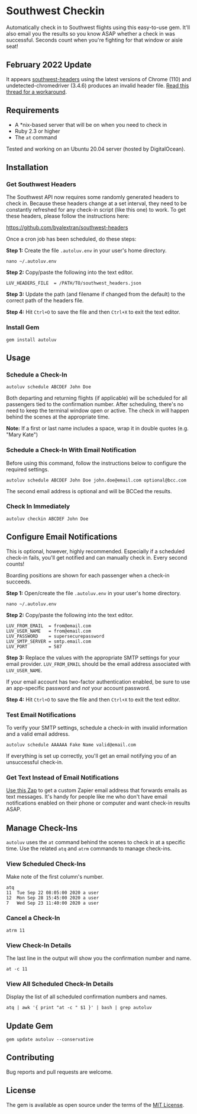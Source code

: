 # Southwest Checkin

Automatically check in to Southwest flights using this easy-to-use gem. It'll also email you the results so you know ASAP whether a check in was successful. Seconds count when you're fighting for that window or aisle seat!

## February 2022 Update

It appears [southwest-headers](https://github.com/byalextran/southwest-headers) using the latest versions of Chrome (110) and undetected-chromedriver (3.4.6) produces an invalid header file. [Read this thread for a workaround](https://github.com/byalextran/southwest-headers/issues/6).

## Requirements

* A *nix-based server that will be on when you need to check in
* Ruby 2.3 or higher
* The `at` command

Tested and working on an Ubuntu 20.04 server (hosted by DigitalOcean).

## Installation

### Get Southwest Headers

The Southwest API now requires some randomly generated headers to check in. Because these headers change at a set interval, they need to be constantly refreshed for any check-in script (like this one) to work. To get these headers, please follow the instructions here:

https://github.com/byalextran/southwest-headers

Once a cron job has been scheduled, do these steps:

**Step 1:** Create the file `.autoluv.env` in your user's home directory.

    nano ~/.autoluv.env

**Step 2:** Copy/paste the following into the text editor.

    LUV_HEADERS_FILE  = /PATH/TO/southwest_headers.json

**Step 3:** Update the path (and filename if changed from the default) to the correct path of the headers file.

**Step 4:** Hit `Ctrl+O` to save the file and then `Ctrl+X` to exit the text editor.

### Install Gem

    gem install autoluv

## Usage

### Schedule a Check-In

    autoluv schedule ABCDEF John Doe

Both departing and returning flights (if applicable) will be scheduled for all passengers tied to the confirmation number. After scheduling, there's no need to keep the terminal window open or active. The check in will happen behind the scenes at the appropriate time.

**Note:** If a first or last name includes a space, wrap it in double quotes (e.g. "Mary Kate")

### Schedule a Check-In With Email Notification

Before using this command, follow the instructions below to configure the required settings.

    autoluv schedule ABCDEF John Doe john.doe@email.com optional@bcc.com

The second email address is optional and will be BCCed the results.

### Check In Immediately

    autoluv checkin ABCDEF John Doe

## Configure Email Notifications

This is optional, however, highly recommended. Especially if a scheduled check-in fails, you'll get notified and can manually check in. Every second counts!

Boarding positions are shown for each passenger when a check-in succeeds.

**Step 1:** Open/create the file `.autoluv.env` in your user's home directory.

    nano ~/.autoluv.env

**Step 2:** Copy/paste the following into the text editor.

```
LUV_FROM_EMAIL  = from@email.com
LUV_USER_NAME   = from@email.com
LUV_PASSWORD    = supersecurepassword
LUV_SMTP_SERVER = smtp.email.com
LUV_PORT        = 587
```

**Step 3:** Replace the values with the appropriate SMTP settings for your email provider. `LUV_FROM_EMAIL` should be the email address associated with `LUV_USER_NAME`.

If your email account has two-factor authentication enabled, be sure to use an app-specific password and *not* your account password.

**Step 4:** Hit `Ctrl+O` to save the file and then `Ctrl+X` to exit the text editor.

### Test Email Notifications

To verify your SMTP settings, schedule a check-in with invalid information and a valid email address.

    autoluv schedule AAAAAA Fake Name valid@email.com

If everything is set up correctly, you'll get an email notifying you of an unsuccessful check-in.

### Get Text Instead of Email Notifications

[Use this Zap](https://zapier.com/apps/email/integrations/sms/9241/get-sms-alerts-for-new-email-messages) to get a custom Zapier email address that forwards emails as text messages. It's handy for people like me who don't have email notifications enabled on their phone or computer and want check-in results ASAP.

## Manage Check-Ins

`autoluv` uses the `at` command behind the scenes to check in at a specific time. Use the related `atq` and `atrm` commands to manage check-ins.

### View Scheduled Check-Ins
Make note of the first column's number.

    atq
    11	Tue Sep 22 08:05:00 2020 a user
    12	Mon Sep 28 15:45:00 2020 a user
    7	Wed Sep 23 11:40:00 2020 a user

### Cancel a Check-In

    atrm 11

### View Check-In Details
The last line in the output will show you the confirmation number and name.

    at -c 11

### View All Scheduled Check-In Details
Display the list of all scheduled confirmation numbers and names.

    atq | awk '{ print "at -c " $1 }' | bash | grep autoluv

## Update Gem

    gem update autoluv --conservative

## Contributing

Bug reports and pull requests are welcome.

## License

The gem is available as open source under the terms of the [MIT License](https://opensource.org/licenses/MIT).
